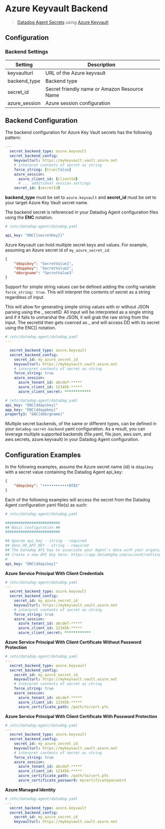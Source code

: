 # Azure Keyvault Backend

> [Datadog Agent Secrets](https://docs.datadoghq.com/agent/guide/secrets-management/?tab=linux) using [Azure Keyvault](https://docs.microsoft.com/en-us/Azure/key-vault/secrets/quick-create-portal)

## Configuration

### Backend Settings

| Setting | Description |
| --- | --- |
| keyvaulturl | URL of the Azure keyvault |
| backend_type | Backend type |
| secret_id | Secret friendly name or Amazon Resource Name |
| azure_session | Azure session configuration |

## Backend Configuration

The backend configuration for Azure Key Vault secrets has the following pattern:

```yaml
---
  secret_backend_type: azure.keyvault
  secret_backend_config:
    keyvaulturl: https://mykeyvault.vault.azure.net
    # interpret contents of secret as string
    force_string: [true|false]
    azure_session:
      azure_client_id: {clientId}
      # ... additional session settings
    secret_id: {secretId}
```

**backend_type** must be set to `azure.keyvault` and **secret_id** must be set to your target Azure Key Vault secret name.

The backend secret is referenced in your Datadog Agent configuration files using the **ENC** notation.

```yaml
# /etc/datadog-agent/datadog.yaml

api_key: "ENC[{secretKey}]"

```

Azure Keyvault can hold multiple secret keys and values. For example, assuming an Azure secret id of `my_azure_secret_id`:

```json
{
    "ddapikey": "SecretValue1",
    "ddappkey": "SecretValue2",
    "ddorgname": "SecretValue3"
}
```

Support for simple string values can be defined adding the config variable `force_string: true`. This will interpret the contents of secret as a string regardless of input.

This will allow for generating simple string values with or without JSON parsing using the _ secretID. All input will be interpreted as a single string and if it fails to unmarshal the JSON, it will grab the raw string from the input. The secretId then gets coerced as _ and will access DD with its secret using the ENC[] notation.

```yaml
# /etc/datadog-agent/datadog.yaml
---

  secret_backend_type: azure.keyvault
  secret_backend_config:
    secret_id: my_azure_secret_id
    keyvaulturl: https://mykeyvault.vault.azure.net
    # interpret contents of secret as string
    force_string: true
    azure_session:
      azure_tenant_id: abcdef-*****
      azure_client_id: 123456-*****
      azure_client_secret: ************
```

```yaml
# /etc/datadog-agent/datadog.yaml
api_key: "ENC[ddapikey]"
app_key: "ENC[ddappkey]"
property3: "ENC[ddorgname]"
```

Multiple secret backends, of the same or different types, can be defined in your `datadog-secret-backend` yaml configuration. As a result, you can leverage multiple supported backends (file.yaml, file.json, aws.ssm, and aws.secrets, azure.keyvault) in your Datadog Agent configuration.


## Configuration Examples

In the following examples, assume the Azure secret name (id) is `ddapikey` with a secret value containing the Datadog Agent api_key:

```json
{
    "ddapikey": "••••••••••••0f83"
}
```

Each of the following examples will access the secret from the Datadog Agent configuration yaml file(s) as such:

```yaml
# /etc/datadog-agent/datadog.yaml

#########################
## Basic Configuration ##
#########################

## @param api_key - string - required
## @env DD_API_KEY - string - required
## The Datadog API key to associate your Agent's data with your organization.
## Create a new API key here: https://app.datadoghq.com/account/settings
#
api_key: "ENC[ddapikey]" 
```

**Azure Service Principal With Client Credentials**

```yaml
# /etc/datadog-agent/datadog.yaml
---
  secret_backend_type: azure.keyvault
  secret_backend_config:
    secret_id: my_azure_secret_id
    keyvaulturl: https://mykeyvault.vault.azure.net
    # interpret contents of secret as string
    force_string: true
    azure_session:
      azure_tenant_id: abcdef-*****
      azure_client_id: 123456-*****
      azure_client_secret: ************
```

**Azure Service Principal With Client Certificate Without Password Protection**

```yaml
# /etc/datadog-agent/datadog.yaml
---
  secret_backend_type: azure.keyvault
  secret_backend_config:
    secret_id: my_azure_secret_id
    keyvaulturl: https://mykeyvault.vault.azure.net
    # interpret contents of secret as string
    force_string: true
    azure_session:
      azure_tenant_id: abcdef-*****
      azure_client_id: 123456-*****
      azure_certificate_path: /path/to/cert.pfx
```

**Azure Service Principal With Client Certificate With Password Protection**

```yaml
# /etc/datadog-agent/datadog.yaml
---
  secret_backend_type: azure.keyvault
  secret_backend_config:
    secret_id: my_azure_secret_id
    keyvaulturl: https://mykeyvault.vault.azure.net
    # interpret contents of secret as string
    force_string: true
    azure_session:
      azure_tenant_id: abcdef-*****
      azure_client_id: 123456-*****
      azure_certificate_path: /path/to/cert.pfx
      azure_certificate_password: mycertificatepassword
```

**Azure Managed Identity**

```yaml
# /etc/datadog-agent/datadog.yaml
---
  secret_backend_type: azure.keyvault
  secret_backend_config:
    secret_id: my_azure_secret_id
    keyvaulturl: https://mykeyvault.vault.azure.net
```
